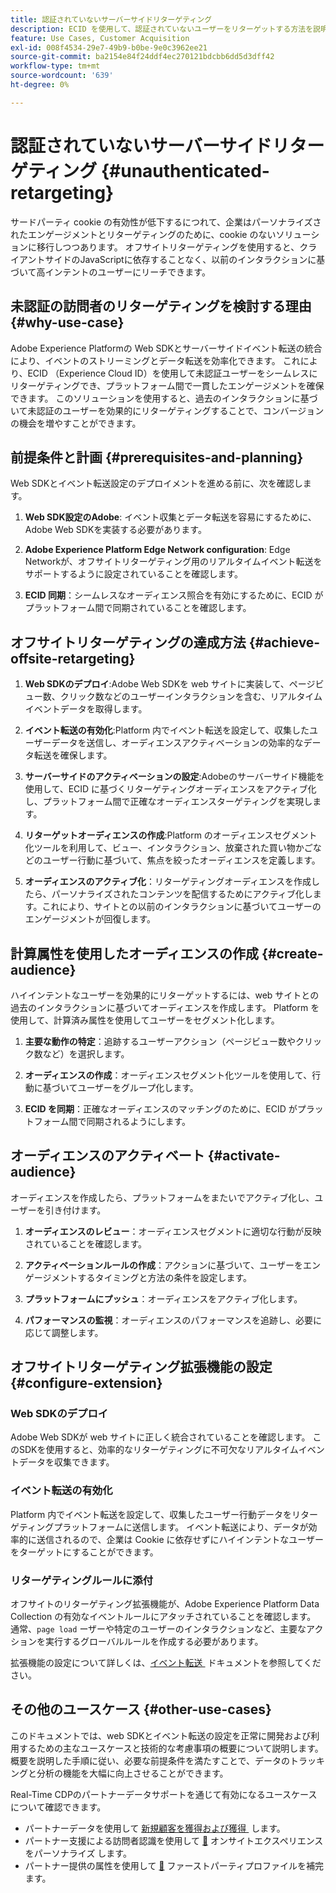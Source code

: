 ```yaml
---
title: 認証されていないサーバーサイドリターゲティング
description: ECID を使用して、認証されていないユーザーをリターゲットする方法を説明します
feature: Use Cases, Customer Acquisition
exl-id: 008f4534-29e7-49b9-b0be-9e0c3962ee21
source-git-commit: ba2154e84f24ddf4ec270121bdcbb6dd5d3dff42
workflow-type: tm+mt
source-wordcount: '639'
ht-degree: 0%

---
```


# 認証されていないサーバーサイドリターゲティング {#unauthenticated-retargeting}

サードパーティ cookie の有効性が低下するにつれて、企業はパーソナライズされたエンゲージメントとリターゲティングのために、cookie のないソリューションに移行しつつあります。 オフサイトリターゲティングを使用すると、クライアントサイドのJavaScriptに依存することなく、以前のインタラクションに基づいて高インテントのユーザーにリーチできます。

## 未認証の訪問者のリターゲティングを検討する理由 {#why-use-case}

Adobe Experience Platformの Web SDKとサーバーサイドイベント転送の統合により、イベントのストリーミングとデータ転送を効率化できます。 これにより、ECID （Experience Cloud ID）を使用して未認証ユーザーをシームレスにリターゲティングでき、プラットフォーム間で一貫したエンゲージメントを確保できます。 このソリューションを使用すると、過去のインタラクションに基づいて未認証のユーザーを効果的にリターゲティングすることで、コンバージョンの機会を増やすことができます。

## 前提条件と計画 {#prerequisites-and-planning}

Web SDKとイベント転送設定のデプロイメントを進める前に、次を確認します。

1. **Web SDK設定のAdobe**: イベント収集とデータ転送を容易にするために、Adobe Web SDKを実装する必要があります。

2. **Adobe Experience Platform Edge Network configuration**: Edge Networkが、オフサイトリターゲティング用のリアルタイムイベント転送をサポートするように設定されていることを確認します。

3. **ECID 同期**：シームレスなオーディエンス照合を有効にするために、ECID がプラットフォーム間で同期されていることを確認します。

## オフサイトリターゲティングの達成方法 {#achieve-offsite-retargeting}

1. **Web SDKのデプロイ**:Adobe Web SDKを web サイトに実装して、ページビュー数、クリック数などのユーザーインタラクションを含む、リアルタイムイベントデータを取得します。

2. **イベント転送の有効化**:Platform 内でイベント転送を設定して、収集したユーザーデータを送信し、オーディエンスアクティベーションの効率的なデータ転送を確保します。

3. **サーバーサイドのアクティベーションの設定**:Adobeのサーバーサイド機能を使用して、ECID に基づくリターゲティングオーディエンスをアクティブ化し、プラットフォーム間で正確なオーディエンスターゲティングを実現します。

4. **リターゲットオーディエンスの作成**:Platform のオーディエンスセグメント化ツールを利用して、ビュー、インタラクション、放棄された買い物かごなどのユーザー行動に基づいて、焦点を絞ったオーディエンスを定義します。

5. **オーディエンスのアクティブ化**：リターゲティングオーディエンスを作成したら、パーソナライズされたコンテンツを配信するためにアクティブ化します。これにより、サイトとの以前のインタラクションに基づいてユーザーのエンゲージメントが回復します。

## 計算属性を使用したオーディエンスの作成 {#create-audience}

ハイインテントなユーザーを効果的にリターゲットするには、web サイトとの過去のインタラクションに基づいてオーディエンスを作成します。 Platform を使用して、計算済み属性を使用してユーザーをセグメント化します。

1. **主要な動作の特定**：追跡するユーザーアクション（ページビュー数やクリック数など）を選択します。

2. **オーディエンスの作成**：オーディエンスセグメント化ツールを使用して、行動に基づいてユーザーをグループ化します。

3. **ECID を同期**：正確なオーディエンスのマッチングのために、ECID がプラットフォーム間で同期されるようにします。

## オーディエンスのアクティベート {#activate-audience}

オーディエンスを作成したら、プラットフォームをまたいでアクティブ化し、ユーザーを引き付けます。

1. **オーディエンスのレビュー**：オーディエンスセグメントに適切な行動が反映されていることを確認します。

2. **アクティベーションルールの作成**：アクションに基づいて、ユーザーをエンゲージメントするタイミングと方法の条件を設定します。

3. **プラットフォームにプッシュ**：オーディエンスをアクティブ化します。

4. **パフォーマンスの監視**：オーディエンスのパフォーマンスを追跡し、必要に応じて調整します。

## オフサイトリターゲティング拡張機能の設定 {#configure-extension}

### Web SDKのデプロイ

Adobe Web SDKが web サイトに正しく統合されていることを確認します。 このSDKを使用すると、効率的なリターゲティングに不可欠なリアルタイムイベントデータを収集できます。

### イベント転送の有効化

Platform 内でイベント転送を設定して、収集したユーザー行動データをリターゲティングプラットフォームに送信します。 イベント転送により、データが効率的に送信されるので、企業は Cookie に依存せずにハイインテントなユーザーをターゲットにすることができます。

### リターゲティングルールに添付

オフサイトのリターゲティング拡張機能が、Adobe Experience Platform Data Collection の有効なイベントルールにアタッチされていることを確認します。 通常、`page load` ーザーや特定のユーザーのインタラクションなど、主要なアクションを実行するグローバルルールを作成する必要があります。

拡張機能の設定について詳しくは、[&#x200B; イベント転送 &#x200B;](https://experienceleague.adobe.com/ja/docs/experience-platform/tags/event-forwarding/getting-started) ドキュメントを参照してください。

## その他のユースケース {#other-use-cases}

このドキュメントでは、web SDKとイベント転送の設定を正常に開発および利用するための主なユースケースと技術的な考慮事項の概要について説明します。 概要を説明した手順に従い、必要な前提条件を満たすことで、データのトラッキングと分析の機能を大幅に向上させることができます。

Real-Time CDPのパートナーデータサポートを通じて有効になるユースケースについて確認できます。

- パートナーデータを使用して [&#x200B; 新規顧客を獲得および獲得 &#x200B;](./prospecting.md) します。
- パートナー支援による訪問者認識を使用して [&#128279;](./offsite-retargeting.md) オンサイトエクスペリエンスをパーソナライズ  します。
- パートナー提供の属性を使用して [&#128279;](./supplement-first-party-profiles.md) ファーストパーティプロファイルを補完  ます。
